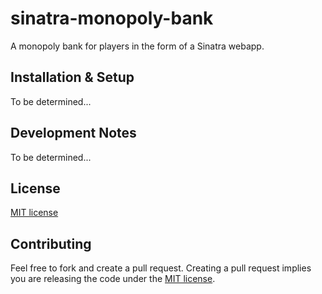 # sinatra-monopoly-bank
A monopoly bank for players in the form of a Sinatra webapp.

## Installation & Setup
To be determined...

## Development Notes
To be determined...

## License
[MIT license](https://github.com/r-spacex/mission-control/blob/master/LICENSE)

## Contributing
Feel free to fork and create a pull request. Creating a pull request implies you are releasing the code under the [MIT license](https://github.com/r-spacex/mission-control/blob/master/LICENSE).